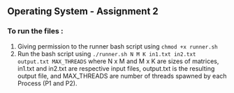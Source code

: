 ## Operating System - Assignment 2

### To run the files :
1. Giving permission to the runner bash script using ```chmod +x runner.sh```
2. Run the bash script using ```./runner.sh N M K in1.txt in2.txt output.txt MAX_THREADS``` where N x M and M x K are sizes of matrices, in1.txt and in2.txt are respective input files, output.txt is the resulting output file, and MAX_THREADS are number of threads spawned by each Process (P1 and P2).  
